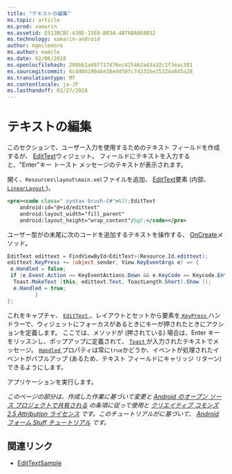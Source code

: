 ```yaml
---
title: "テキストの編集"
ms.topic: article
ms.prod: xamarin
ms.assetid: E513BCBC-438E-15E8-B83A-4B768A8E8B32
ms.technology: xamarin-android
author: mgmclemore
ms.author: mamcle
ms.date: 02/06/2018
ms.openlocfilehash: 280bb1ad8f717476ec425462a43a32c1f3eac381
ms.sourcegitcommit: 6cd40d190abe38edd50fc74331be15324a845a28
ms.translationtype: MT
ms.contentlocale: ja-JP
ms.lasthandoff: 02/27/2018
---
```

# <a name="edit-text"></a>テキストの編集

このセクションで、ユーザー入力を使用するためのテキスト フィールドを作成するが、 [EditText](https://developer.xamarin.com/api/type/Android.Widget.EditText/)ウィジェット。 フィールドにテキストを入力すると、"Enter"キー トースト メッセージのテキストが表示されます。

開く、<code>Resources\layout\main.xml</code>ファイルを追加、 [EditText](https://developer.xamarin.com/api/type/Android.Widget.EditText/)要素 (内部、 [ `LinearLayout` ](https://developer.xamarin.com/api/type/Android.Widget.LinearLayout/))。

```xml
<pre><code class=" syntax brush-C#">&lt;EditText
    android:id="@+id/edittext"
    android:layout_width="fill_parent"
    android:layout_height="wrap_content"/&gt;</code></pre>
```

ユーザー型がの末尾に次のコードを追加するテキストを操作する、 [OnCreate](https://developer.xamarin.com/api/member/Android.App.Activity.OnCreate/)メソッド。

```csharp
EditText edittext = FindViewById<EditText>(Resource.Id.edittext);
edittext.KeyPress += (object sender, View.KeyEventArgs e) => {
 e.Handled = false;
 if (e.Event.Action == KeyEventActions.Down && e.KeyCode == Keycode.Enter) {
  Toast.MakeText (this, edittext.Text, ToastLength.Short).Show ();
  e.Handled = true;
         }
};
```

これをキャプチャ、 [ `EditText` ](https://developer.xamarin.com/api/type/Android.Widget.EditText/) 、レイアウトとセットから要素を[ `KeyPress` ](https://developer.xamarin.com/api/event/Android.Views.View.KeyPress/)ハンドラーで、ウィジェットにフォーカスがあるときにキーが押されたときにアクションを定義します。 ここでは、メソッドが (押されている) 場合は、Enter キーをリッスンし、ポップアップに定義されて、 [ `Toast` ](https://developer.xamarin.com/api/type/Android.Widget.Toast/)が入力されたテキストでメッセージ。 [ `Handled` ](https://developer.xamarin.com/api/property/Android.Views.View+KeyEventArgs.Handled/)プロパティは常に`true`かどうか、イベントが処理されたイベントがバブルアップ (あるため、テキスト フィールドにキャリッジ リターン) できるようにします。

アプリケーションを実行します。

*このページの部分は、作成した作業に基づいて変更と* [ *Android のオープン ソース プロジェクトで共有される*](http://code.google.com/policies.html) *の条項に従って使用と* [ *クリエイティブ コモンズ 2.5 Attribution ライセンス*](http://creativecommons.org/licenses/by/2.5/) *です。このチュートリアルがに基づいて、* [ *Android フォーム Stuff チュートリアル*](http://developer.android.com/resources/tutorials/views/hello-formstuff.html) *です。*



## <a name="related-links"></a>関連リンク

- [EditTextSample](https://developer.xamarin.com/samples/monodroid/UserInterface/EditTextSample/)
